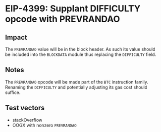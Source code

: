 # EIP-4399: Supplant DIFFICULTY opcode with PREVRANDAO

## Impact

The `PREVRANDAO` value will be in the block header. As such its value should be included into the `BLOCKDATA` module thus replacing the `DIFFICULTY` field.

## Notes

The `PREVRANDAO` opcode will be made part of the `BTC` instruction family. Renaming the `DIFFICULTY` and potentially adjusting its gas cost should suffice.

## Test vectors

- stackOverflow
- OOGX with nonzero `PREVRANDAO`
